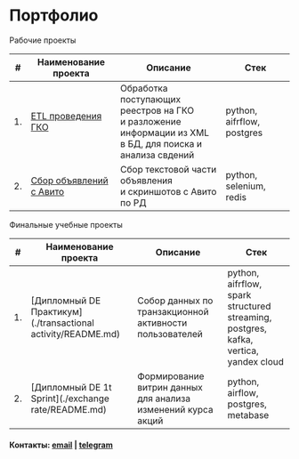 # Портфолио

Рабочие проекты

| #    | Наименование проекта                  | Описание                                                                                                        | Стек                                                         |
| ---- |---------------------------------------|-----------------------------------------------------------------------------------------------------------------| ------------------------------------------------------------ |
| 1.   | [ETL проведения ГКО](./gko/README.md) | Обработка поступающих реестров на ГКО<br/>и разложение информации из XML<br/>в БД, для поиска и анализа свдений | python, aifrflow, postgres       |
| 2.   | [Сбор объявлений с Авито](./crawler/README.md)  | Сбор текстовой части объявления <br/>и скриншотов с Авито по РД                                                 | python, selenium, redis |


Финальные учебные проекты

| #    | Наименование проекта                               | Описание                                                     | Стек                                                         |
| ---- |----------------------------------------------------| ------------------------------------------------------------ | ------------------------------------------------------------ |
| 1.   | [Дипломный DE Практикум](./transactional activity/README.md) | Собор данных по транзакционной активности пользователей | python, aifrflow, spark structured streaming, postgres, kafka, vertica, yandex cloud  |
| 2.   | [Дипломный DE 1t Sprint](./exchange rate/README.md)                       | Формирование витрин данных для анализа изменений курса акций | python, airflow, postgres, metabase |


#### Контакты: [email](mailto:mail@iragim.ru) | [telegram](https://t.me/abdurahim_dag)